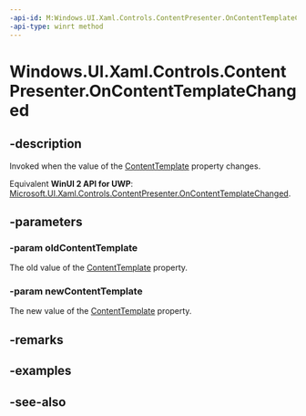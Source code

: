 ```yaml
---
-api-id: M:Windows.UI.Xaml.Controls.ContentPresenter.OnContentTemplateChanged(Windows.UI.Xaml.DataTemplate,Windows.UI.Xaml.DataTemplate)
-api-type: winrt method
---
```


<!-- Method syntax
virtual protected void OnContentTemplateChanged(Windows.UI.Xaml.DataTemplate oldContentTemplate, Windows.UI.Xaml.DataTemplate newContentTemplate)
-->

# Windows.UI.Xaml.Controls.ContentPresenter.OnContentTemplateChanged

## -description
Invoked when the value of the [ContentTemplate](contentpresenter_contenttemplate.md) property changes.

Equivalent **WinUI 2 API for UWP**: [Microsoft.UI.Xaml.Controls.ContentPresenter.OnContentTemplateChanged](/windows/winui/api/microsoft.ui.xaml.controls.contentpresenter.oncontenttemplatechanged).

## -parameters
### -param oldContentTemplate
The old value of the [ContentTemplate](contentpresenter_contenttemplate.md) property.

### -param newContentTemplate
The new value of the [ContentTemplate](contentpresenter_contenttemplate.md) property.

## -remarks

## -examples

## -see-also
